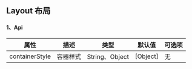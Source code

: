 ## Layout 布局

#### 1、Api

| 属性 | 描述 | 类型 | 默认值 | 可选项
|  ----  |  ----  | ----  | ----  | ----  |
| containerStyle | 容器样式 | String、Object | [Object] | 无 |

